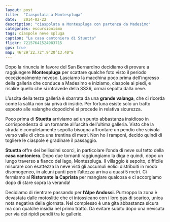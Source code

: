 ```yaml
---
layout: post
title:  "Ciaspolata a Montespluga"
date:   2014-02-22
description: "ciaspolata a Montespluga con partenza da Madesimo"
categories: escursionismo
tags: ciaspole neve spluga
caption: "La casa cantoniera di Stuetta"
flickr: 72157641524983715
gps: true
map: 46°29’22.72",9°20’13.40"E
---
```


Dopo la rinuncia in favore del San Bernardino decidiamo di provare a raggiungere **Montespluga** per scattare qualche foto visto il periodo eccezionalmente nevoso. Lasciamo la macchina poco prima dell’ingresso della galleria che conduce a Madesimo e iniziamo, ciaspole ai piedi, e risalire quello che si intravede della SS36, ormai sepolta dalla neve.

L’uscita della terza galleria è sbarrata da una **grande valanga**, che ci ricorda come la salita non sia priva di insidie. Per fortuna esiste solo un tratto esposto alle valanghe dopodiché si procede in relativa sicurezza.

Poco prima di **Stuetta** arriviamo ad un punto abbastanza insidioso in corrispondenza di un tornante all’uscita dell’ultima galleria. Visto che la strada è completamente sepolta bisogna affrontare un pendio che scivola verso valle di circa una trentina di metri. Non ho i ramponi, decido quindi di togliere le ciaspole e gradinare il passaggio.

**Stuetta** offre dei bellissimi scorci, in particolare l’onda di neve sul tetto della **casa cantoniera**. Dopo due tornanti raggiungiamo la diga e quindi, dopo un lungo traverso a fianco del lago, Montespluga. Il villaggio è sepolto, difficile misurare con esattezza la neve visti gli accumuli eolici distribuiti in modo disomogeneo, in alcuni punti però l’altezza arriva a quasi 5 metri. Ci fermiamo al **Ristorante la Capriata** per mangiare qualcosa e ci accorgiamo dopo di stare sopra la veranda!

Decidiamo di rientrare passando per **l’Alpe Andossi**. Purtroppo la zona è devastata dalle motoslitte che ci intossicano con i loro gas di scarico, unica nota negativa della giornata. Nel complesso è una gita abbastanza sicura ma con qualche insidia nel primo tratto. Da evitare subito dopo una nevicata per via dei ripidi pendii tra le gallerie. 


